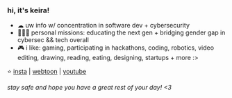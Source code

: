 ### hi, it's keira!
- ☁ uw info w/ concentration in software dev + cybersecurity
- 👩🏻‍💻 personal missions: educating the next gen + bridging gender gap in cybersec && tech overall
- 🎮 i like: gaming, participating in hackathons, coding, robotics, video editing, drawing, reading, eating, designing, startups + more :>

⭐️ [insta](https://www.instagram.com/itskeiraww/) | [webtoon](https://www.webtoons.com/en/canvas/bits-and-bytes/list?title_no=847572) | [youtube](https://www.youtube.com/channel/UCdTKj8_s0TIlhY82Ltm2wKw)

_stay safe and hope you have a great rest of your day! <3_

